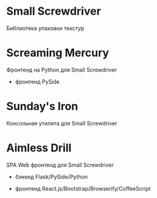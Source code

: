 # Small Screwdriver
Библиотека упаковки текстур

# Screaming Mercury
Фронтенд на Python для Small Screwdriver

* фронтенд PySide

# Sunday's Iron
Консольная утилита для Small Screwdriver

# Aimless Drill
SPA Web фронтенд для Small Screwdriver

* бэкенд Flask/PySide/Python

* фронтенд React.js/Bootstrap/Browserify/CoffeeScript